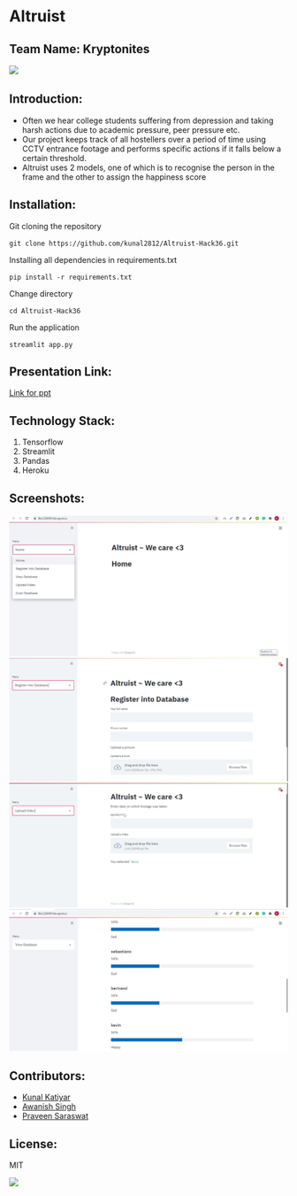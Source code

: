 # Altruist
## Team Name: Kryptonites

<p align="center">
</p>

<a href="https://hack36.com"> <img src="http://bit.ly/BuiltAtHack36" height=20px> </a>


## Introduction:

  - Often we hear college students suffering from depression and taking harsh actions due to academic pressure, peer pressure etc.</br>
  - Our project keeps track of all hostellers over a period of time using CCTV entrance footage and performs specific actions if it falls below a certain threshold.</br>
  - Altruist uses 2 models, one of which is to recognise the person in the frame and the other to assign the happiness score</br>
  


## Installation:

Git cloning the repository
```
git clone https://github.com/kunal2812/Altruist-Hack36.git
```
Installing all dependencies in requirements.txt
```
pip install -r requirements.txt
```
Change directory 
```
cd Altruist-Hack36
```
Run the application
```
streamlit app.py
```
  
## Presentation Link:
  <a href="https://docs.google.com/presentation/d/1sxFQWPwb0HDdIfnU1kK6ChjPUvYjfy_D8F-5p0eJ6tQ/edit?usp=sharing">Link for ppt </a>
  

## Technology Stack:
  1) Tensorflow
  2) Streamlit
  3) Pandas
  4) Heroku
  
## Screenshots: 

![Screenshot 1](./Screenshots/2.jpeg)
![Screenshot 2](./Screenshots/3.png)
![Screenshot 3](./Screenshots/4.png)
![Screenshot 4](./Screenshots/1.jpeg)

## Contributors:

* [Kunal Katiyar](https://github.com/kunal2812)
* [Awanish Singh](https://github.com/ak-1-1)
* [Praveen Saraswat](https://github.com/SaraswatPraveen)


## License:

MIT

<a href="https://hack36.com"> <img src="http://bit.ly/BuiltAtHack36" height=20px> </a>
